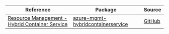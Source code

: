 | Reference | Package | Source |
|---|---|---|
|[Resource Management - Hybrid Container Service](mgmt-hybridcontainerservice-readme.md)|[azure-mgmt-hybridcontainerservice](https://pypi.org/project/azure-mgmt-hybridcontainerservice)|[GitHub](https://github.com/Azure/azure-sdk-for-python/blob/main/sdk/hybridcontainerservice/azure-mgmt-hybridcontainerservice)|
